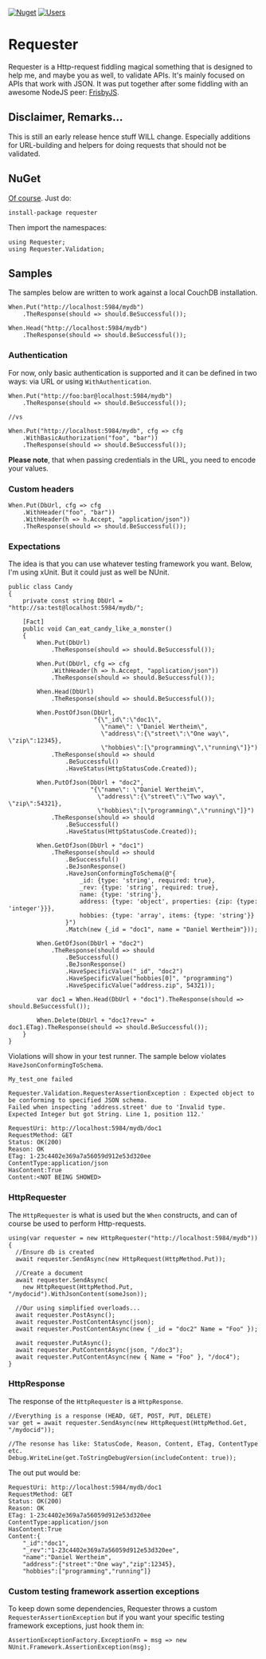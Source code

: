 [![Nuget](https://img.shields.io/nuget/v/requester.svg)](https://www.nuget.org/packages/requester/) [![Users](https://img.shields.io/nuget/dt/requester.svg)](https://www.nuget.org/packages/requester/)

# Requester
Requester is a Http-request fiddling magical something that is designed to help me, and maybe you as well, to validate APIs. It's mainly focused on APIs that work with JSON. It was put together after some fiddling with an awesome NodeJS peer: [FrisbyJS](http://frisbyjs.com/ "FrisbyJS").

## Disclaimer, Remarks...
This is still an early release hence stuff WILL change. Especially additions for URL-building and helpers for doing requests that should not be validated.

## NuGet
[Of course](https://www.nuget.org/packages/requester). Just do:

	install-package requester

Then import the namespaces:

	using Requester;
	using Requester.Validation;

## Samples
The samples below are written to work against a local CouchDB installation.

	When.Put("http://localhost:5984/mydb")
	    .TheResponse(should => should.BeSuccessful());
	
	When.Head("http://localhost:5984/mydb")
	    .TheResponse(should => should.BeSuccessful());

### Authentication
For now, only basic authentication is supported and it can be defined in two ways: via URL or using `WithAuthentication`.

	When.Put("http://foo:bar@localhost:5984/mydb")
		.TheResponse(should => should.BeSuccessful());
	
	//vs
	
	When.Put("http://localhost:5984/mydb", cfg => cfg
	    .WithBasicAuthorization("foo", "bar"))
	    .TheResponse(should => should.BeSuccessful());

**Please note**, that when passing credentials in the URL, you need to encode your values.

### Custom headers

	When.Put(DbUrl, cfg => cfg
	    .WithHeader("foo", "bar"))
		.WithHeader(h => h.Accept, "application/json"))
	    .TheResponse(should => should.BeSuccessful());

### Expectations
The idea is that you can use whatever testing framework you want. Below, I'm using xUnit. But it could just as well be NUnit.

	public class Candy
	{
	    private const string DbUrl = "http://sa:test@localhost:5984/mydb/";
	
	    [Fact]
	    public void Can_eat_candy_like_a_monster()
	    {
	        When.Put(DbUrl)
	            .TheResponse(should => should.BeSuccessful());
	
	        When.Put(DbUrl, cfg => cfg
	            .WithHeader(h => h.Accept, "application/json"))
	            .TheResponse(should => should.BeSuccessful());
	
	        When.Head(DbUrl)
	            .TheResponse(should => should.BeSuccessful());
	
	        When.PostOfJson(DbUrl, 
                            "{\"_id\":\"doc1\",
                              \"name\": \"Daniel Wertheim\",
                              \"address\":{\"street\":\"One way\", \"zip\":12345},
                              \"hobbies\":[\"programming\",\"running\"]}")
	            .TheResponse(should => should
	                .BeSuccessful()
	                .HaveStatus(HttpStatusCode.Created));
	
	        When.PutOfJson(DbUrl + "doc2",
                           "{\"name\": \"Daniel Wertheim\",
                             \"address\":{\"street\":\"Two way\", \"zip\":54321},
                             \"hobbies\":[\"programming\",\"running\"]}")
	            .TheResponse(should => should
	                .BeSuccessful()
	                .HaveStatus(HttpStatusCode.Created));
	
	        When.GetOfJson(DbUrl + "doc1")
	            .TheResponse(should => should
	                .BeSuccessful()
	                .BeJsonResponse()
	                .HaveJsonConformingToSchema(@"{
	                    _id: {type: 'string', required: true},
	                    _rev: {type: 'string', required: true},
	                    name: {type: 'string'},
	                    address: {type: 'object', properties: {zip: {type: 'integer'}}},
	                    hobbies: {type: 'array', items: {type: 'string'}}
	                }")
	                .Match(new {_id = "doc1", name = "Daniel Wertheim"}));
	
	        When.GetOfJson(DbUrl + "doc2")
	            .TheResponse(should => should
	                .BeSuccessful()
	                .BeJsonResponse()
	                .HaveSpecificValue("_id", "doc2")
	                .HaveSpecificValue("hobbies[0]", "programming")
	                .HaveSpecificValue("address.zip", 54321));
	
	        var doc1 = When.Head(DbUrl + "doc1").TheResponse(should => should.BeSuccessful());
	
	        When.Delete(DbUrl + "doc1?rev=" + doc1.ETag).TheResponse(should => should.BeSuccessful());
	    }
	}


Violations will show in your test runner. The sample below violates `HaveJsonConformingToSchema`.

	My_test_one failed
	
	Requester.Validation.RequesterAssertionException : Expected object to be conforming to specified JSON schema.
	Failed when inspecting 'address.street' due to 'Invalid type.
    Expected Integer but got String. Line 1, position 112.'
	
	RequestUri: http://localhost:5984/mydb/doc1
	RequestMethod: GET
	Status: OK(200)
	Reason: OK
	ETag: 1-23c4402e369a7a56059d912e53d320ee
	ContentType:application/json
	HasContent:True
	Content:<NOT BEING SHOWED>

### HttpRequester
The `HttpRequester` is what is used but the `When` constructs, and can of course be used to perform Http-requests.

	using(var requester = new HttpRequester("http://localhost:5984/mydb"))
	{
	  //Ensure db is created
	  await requester.SendAsync(new HttpRequest(HttpMethod.Put));
	
	  //Create a document
	  await requester.SendAsync(
	    new HttpRequest(HttpMethod.Put, "/mydocid").WithJsonContent(someJson));
		
	  //Our using simplified overloads...
	  await requester.PostAsync();
	  await requester.PostContentAsync(json);
	  await requester.PostContentAsync(new { _id = "doc2" Name = "Foo" });
	  
	  await requester.PutAsync();
	  await requester.PutContentAsync(json, "/doc3");
	  await requester.PutContentAsync(new { Name = "Foo" }, "/doc4");
	}

### HttpResponse
The response of the `HttpRequester` is a `HttpResponse`.


	//Everything is a response (HEAD, GET, POST, PUT, DELETE)
	var get = await requester.SendAsync(new HttpRequest(HttpMethod.Get, "/mydocid"));
	
	//The resonse has like: StatusCode, Reason, Content, ETag, ContentType etc.
	Debug.WriteLine(get.ToStringDebugVersion(includeContent: true));

The out put would be:

	RequestUri: http://localhost:5984/mydb/doc1
	RequestMethod: GET
	Status: OK(200)
	Reason: OK
	ETag: 1-23c4402e369a7a56059d912e53d320ee
	ContentType:application/json
	HasContent:True
	Content:{
        "_id":"doc1",
        "_rev":"1-23c4402e369a7a56059d912e53d320ee",
        "name":"Daniel Wertheim",
        "address":{"street":"One way","zip":12345},
        "hobbies":["programming","running"]}
 
### Custom testing framework assertion exceptions
To keep down some dependencies, Requester throws a custom `RequesterAssertionException` but if you want your specific testing framework exceptions, just hook them in:

	AssertionExceptionFactory.ExceptionFn = msg => new NUnit.Framework.AssertionException(msg);



